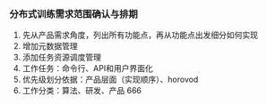 ### 分布式训练需求范围确认与排期

1. 先从产品需求角度，列出所有功能点，再从功能点出发细分如何实现
2. 增加元数据管理
3. 添加任务资源调度管理
4. 工作任务：命令行、API和用户界面化
5. 优先级划分依据：产品层面（实现顺序）、horovod
6. 工作分类：算法、研发、产品
666
